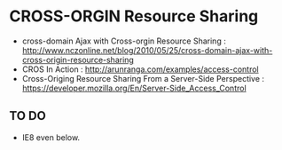 
 CROSS-ORGIN Resource Sharing 
==============================
 * cross-domain Ajax with Cross-orgin Resource Sharing : <http://www.nczonline.net/blog/2010/05/25/cross-domain-ajax-with-cross-origin-resource-sharing>
 * CROS In Action : <http://arunranga.com/examples/access-control> 
 * Cross-Origing Resource Sharing From a Server-Side Perspective : <https://developer.mozilla.org/En/Server-Side_Access_Control> 

 TO DO
-----------
    
 - IE8 even below. 
   

